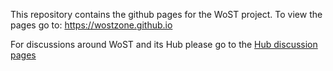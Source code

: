 This repository contains the github pages for the WoST project. To view the pages go to: https://wostzone.github.io

For discussions around WoST and its Hub please go to the [Hub discussion pages](https://github.com/wostzone/hub/discussions)
